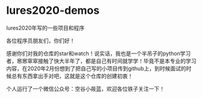 # lures2020-demos
lures2020年写的一些项目和程序

各位程序员朋友们，你们好！

感谢你们对我的仓库的star和watch！说实话，我也是一个半吊子的python学习者，窸窸窣窣接触了快大半年了，都是自己有时间就学学！毕竟不是本专业的学习内容，在2020年2月份想到了把自己写的小项目传到github上，到时候面试的时候总有东西拿出手对吧，这就是这个仓库的创建初衷！



个人运行了一个微信公众号：空谷小莜蓝，欢迎各位铁子关注一下！

